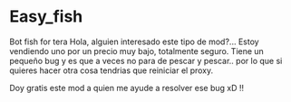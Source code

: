 # Easy_fish
Bot fish for tera 
Hola, alguien interesado este tipo de mod?...
Estoy vendiendo uno por un precio muy bajo, totalmente seguro.
Tiene un pequeño bug y es que a veces no para de pescar y pescar.. por lo que si quieres hacer otra cosa tendrias que reiniciar el proxy.

Doy gratis este mod a quien me ayude a resolver ese bug  xD !!
